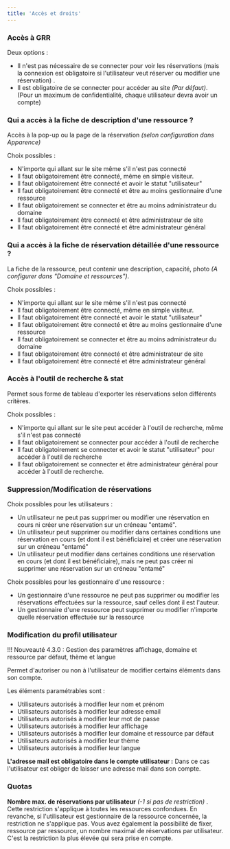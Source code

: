 ```yaml
---
title: 'Accès et droits'
---
```


### Accès à GRR

Deux options : 
* Il n'est pas nécessaire de se connecter pour voir les réservations (mais la connexion est obligatoire si l'utilisateur veut réserver ou modifier une réservation) .
* Il est obligatoire de se connecter pour accéder au site _(Par défaut)_. (Pour un maximum de confidentialité, chaque utilisateur devra avoir un compte)


### Qui a accès à la fiche de description d'une ressource ?

Accès à la pop-up ou la page de la réservation _(selon configuration dans Apparence)_

Choix possibles :
* N'importe qui allant sur le site même s'il n'est pas connecté
* Il faut obligatoirement être connecté, même en simple visiteur.
* Il faut obligatoirement être connecté et avoir le statut "utilisateur"
* Il faut obligatoirement être connecté et être au moins gestionnaire d'une ressource
* Il faut obligatoirement se connecter et être au moins administrateur du domaine
* Il faut obligatoirement être connecté et être administrateur de site
* Il faut obligatoirement être connecté et être administrateur général


### Qui a accès à la fiche de réservation détaillée d'une ressource ?

La fiche de la ressource, peut contenir une description, capacité, photo _(A configurer dans "Domaine et ressources")_.

Choix possibles :
* N'importe qui allant sur le site même s'il n'est pas connecté
* Il faut obligatoirement être connecté, même en simple visiteur.
* Il faut obligatoirement être connecté et avoir le statut "utilisateur"
* Il faut obligatoirement être connecté et être au moins gestionnaire d'une ressource
* Il faut obligatoirement se connecter et être au moins administrateur du domaine
* Il faut obligatoirement être connecté et être administrateur de site
* Il faut obligatoirement être connecté et être administrateur général


### Accès à l'outil de recherche & stat

Permet sous forme de tableau d'exporter les réservations selon différents critères.

Choix possibles :
* N'importe qui allant sur le site peut accéder à l'outil de recherche, même s'il n'est pas connecté
* Il faut obligatoirement se connecter pour accéder à l'outil de recherche
* Il faut obligatoirement se connecter et avoir le statut "utilisateur" pour accéder à l'outil de recherche
* Il faut obligatoirement se connecter et être administrateur général pour accéder à l'outil de recherche.


### Suppression/Modification de réservations

Choix possibles pour les utilisateurs :
* Un utilisateur ne peut pas supprimer ou modifier une réservation en cours ni créer une réservation sur un créneau "entamé".
* Un utilisateur peut supprimer ou modifier dans certaines conditions une réservation en cours (et dont il est bénéficiaire) et créer une réservation sur un créneau "entamé"
* Un utilisateur peut modifier dans certaines conditions une réservation en cours (et dont il est bénéficiaire), mais ne peut pas créer ni supprimer une réservation sur un créneau "entamé"

Choix possibles pour les gestionnaire d'une ressource :
* Un gestionnaire d'une ressource ne peut pas supprimer ou modifier les réservations effectuées sur la ressource, sauf celles dont il est l'auteur.
* Un gestionnaire d'une ressource peut supprimer ou modifier n'importe quelle réservation effectuée sur la ressource


### Modification du profil utilisateur

!!! Nouveauté 4.3.0 : Gestion des paramètres affichage, domaine et ressource par défaut, thème et langue

Permet d'autoriser ou non à l'utilisateur de modifier certains éléments dans son compte.

Les éléments paramétrables sont :
* Utilisateurs autorisés à modifier leur nom et prénom
* Utilisateurs autorisés à modifier leur adresse email
* Utilisateurs autorisés à modifier leur mot de passe
* Utilisateurs autorisés à modifier leur affichage
* Utilisateurs autorisés à modifier leur domaine et ressource par défaut
* Utilisateurs autorisés à modifier leur thème
* Utilisateurs autorisés à modifier leur langue

**L'adresse mail est obligatoire dans le compte utilisateur :** Dans ce cas l'utilisateur est obliger de laisser une adresse mail dans son compte.

### Quotas

**Nombre max. de réservations par utilisateur** _(-1 si pas de restriction)_ . Cette restriction s'applique à toutes les ressources confondues. En revanche, si l'utilisateur est gestionnaire de la ressource concernée, la restriction ne s'applique pas. Vous avez également la possibilité de fixer, ressource par ressource, un nombre maximal de réservations par utilisateur. C'est la restriction la plus élevée qui sera prise en compte.
